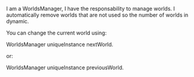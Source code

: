 I am a WorldsManager, I have the responsability to manage worlds.
I automatically remove worlds that are not used so the number of worlds in dynamic.

You can change the current world using:

WorldsManager uniqueInstance nextWorld.

or:

WorldsManager uniqueInstance previousWorld.